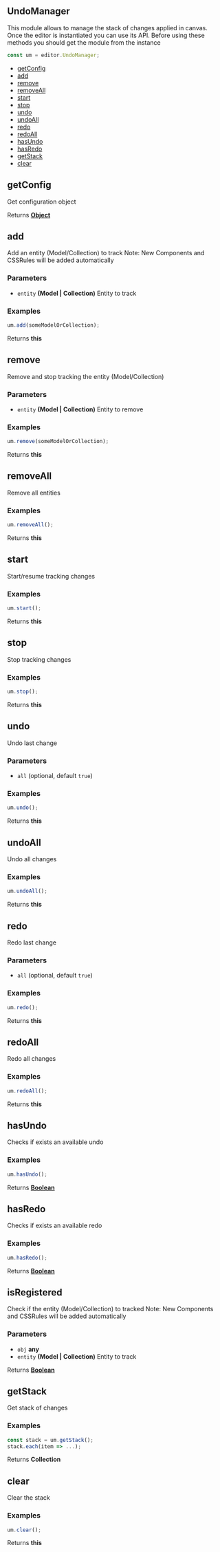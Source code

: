 <!-- Generated by documentation.js. Update this documentation by updating the source code. -->

## UndoManager

This module allows to manage the stack of changes applied in canvas.
Once the editor is instantiated you can use its API. Before using these methods you should get the module from the instance

```js
const um = editor.UndoManager;
```

*   [getConfig][1]
*   [add][2]
*   [remove][3]
*   [removeAll][4]
*   [start][5]
*   [stop][6]
*   [undo][7]
*   [undoAll][8]
*   [redo][9]
*   [redoAll][10]
*   [hasUndo][11]
*   [hasRedo][12]
*   [getStack][13]
*   [clear][14]

## getConfig

Get configuration object

Returns **[Object][15]** 

## add

Add an entity (Model/Collection) to track
Note: New Components and CSSRules will be added automatically

### Parameters

*   `entity` **(Model | Collection)** Entity to track

### Examples

```javascript
um.add(someModelOrCollection);
```

Returns **this** 

## remove

Remove and stop tracking the entity (Model/Collection)

### Parameters

*   `entity` **(Model | Collection)** Entity to remove

### Examples

```javascript
um.remove(someModelOrCollection);
```

Returns **this** 

## removeAll

Remove all entities

### Examples

```javascript
um.removeAll();
```

Returns **this** 

## start

Start/resume tracking changes

### Examples

```javascript
um.start();
```

Returns **this** 

## stop

Stop tracking changes

### Examples

```javascript
um.stop();
```

Returns **this** 

## undo

Undo last change

### Parameters

*   `all`   (optional, default `true`)

### Examples

```javascript
um.undo();
```

Returns **this** 

## undoAll

Undo all changes

### Examples

```javascript
um.undoAll();
```

Returns **this** 

## redo

Redo last change

### Parameters

*   `all`   (optional, default `true`)

### Examples

```javascript
um.redo();
```

Returns **this** 

## redoAll

Redo all changes

### Examples

```javascript
um.redoAll();
```

Returns **this** 

## hasUndo

Checks if exists an available undo

### Examples

```javascript
um.hasUndo();
```

Returns **[Boolean][16]** 

## hasRedo

Checks if exists an available redo

### Examples

```javascript
um.hasRedo();
```

Returns **[Boolean][16]** 

## isRegistered

Check if the entity (Model/Collection) to tracked
Note: New Components and CSSRules will be added automatically

### Parameters

*   `obj` **any** 
*   `entity` **(Model | Collection)** Entity to track

Returns **[Boolean][16]** 

## getStack

Get stack of changes

### Examples

```javascript
const stack = um.getStack();
stack.each(item => ...);
```

Returns **Collection** 

## clear

Clear the stack

### Examples

```javascript
um.clear();
```

Returns **this** 

[1]: #getconfig

[2]: #add

[3]: #remove

[4]: #removeall

[5]: #start

[6]: #stop

[7]: #undo

[8]: #undoall

[9]: #redo

[10]: #redoall

[11]: #hasundo

[12]: #hasredo

[13]: #getstack

[14]: #clear

[15]: https://developer.mozilla.org/docs/Web/JavaScript/Reference/Global_Objects/Object

[16]: https://developer.mozilla.org/docs/Web/JavaScript/Reference/Global_Objects/Boolean
